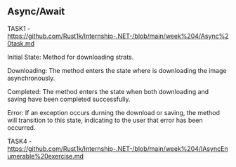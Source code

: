 ## Async/Await

TASK1 - https://github.com/Rust1k/Internship-.NET-/blob/main/week%204/Async%20task.md

Initial State: Method for downloading strats.

Downloading: The method enters the state where is downloading the image asynchronously.

Completed: The method enters the state when both downloading and saving have been completed successfully.

Error: If an exception occurs durning the download or saving, the method will transition to this state, indicating to the user that error has been occurred.

TASK4 - https://github.com/Rust1k/Internship-.NET-/blob/main/week%204/IAsyncEnumerable%20exercise.md
